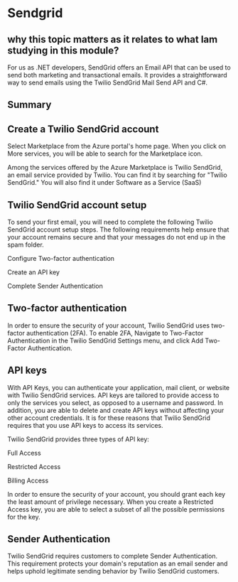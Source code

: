 

# Sendgrid



## why this topic matters as it relates to what Iam studying in this module?

For us as .NET developers, SendGrid offers an Email API that can be used to send both marketing and transactional emails. It provides a straightforward way to send emails using the Twilio SendGrid Mail Send API and C#.



## Summary


## Create a Twilio SendGrid account

Select Marketplace from the Azure portal's home page. When you click on More services, you will be able to search for the Marketplace icon.

Among the services offered by the Azure Marketplace is Twilio SendGrid, an email service provided by Twilio. You can find it by searching for "Twilio SendGrid." You will also find it under Software as a Service (SaaS)

## Twilio SendGrid account setup

To send your first email, you will need to complete the following Twilio SendGrid account setup steps. The following requirements help ensure that your account remains secure and that your messages do not end up in the spam folder.

Configure Two-factor authentication

Create an API key

Complete Sender Authentication

## Two-factor authentication

In order to ensure the security of your account, Twilio SendGrid uses two-factor authentication (2FA). To enable 2FA, Navigate to Two-Factor Authentication in the Twilio SendGrid Settings menu, and click Add Two-Factor Authentication.

## API keys

With API Keys, you can authenticate your application, mail client, or website with Twilio SendGrid services. API keys are tailored to provide access to only the services you select, as opposed to a username and password. In addition, you are able to delete and create API keys without affecting your other account credentials. It is for these reasons that Twilio SendGrid requires that you use API keys to access its services.

Twilio SendGrid provides three types of API key:

Full Access

Restricted Access

Billing Access

In order to ensure the security of your account, you should grant each key the least amount of privilege necessary. When you create a Restricted Access key, you are able to select a subset of all the possible permissions for the key.

## Sender Authentication

Twilio SendGrid requires customers to complete Sender Authentication. This requirement protects your domain's reputation as an email sender and helps uphold legitimate sending behavior by Twilio SendGrid customers.


